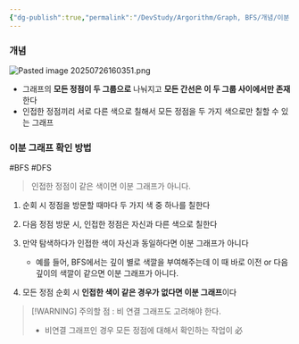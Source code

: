 ```yaml
---
{"dg-publish":true,"permalink":"/DevStudy/Argorithm/Graph, BFS/개념/이분 그래프/","noteIcon":"","created":"2025-07-25T23:16:48.122+09:00","updated":"2025-08-01T00:11:17.843+09:00"}
---
```



### 개념 
![Pasted image 20250726160351.png](/img/user/supporter/image/Pasted%20image%2020250726160351.png)
- 그래프의 **모든 정점이 두 그룹으로** 나눠지고 **모든 간선은 이 두 그룹 사이에서만 존재**한다
- 인접한 정점끼리 서로 다른 색으로 칠해서 모든 정점을 두 가지 색으로만 칠할 수 있는 그래프 


### 이분 그래프 확인 방법 
#BFS #DFS 

> 인접한 정점이 같은 색이면 이분 그래프가 아니다.

1. 순회 시 정점을 방문할 때마다 두 가지 색 중 하나를 칠한다
2. 다음 정점 방문 시, 인접한 정점은 자신과 다른 색으로 칠한다 
3. 만약 탐색하다가 인접한 색이 자신과 동일하다면 이분 그래프가 아니다 
	- 예를 들어, BFS에서는 깊이 별로 색깔을 부여해주는데 이 때 바로 이전 or 다음 깊이의 색깔이 같으면 이분 그래프가 아니다.
	  
4. 모든 정점 순회 시 **인접한 색이 같은 경우가 없다면 이분 그래프**이다

> [!WARNING] 주의할 점 : 비 연결 그래프도 고려해야 한다.
> - 비연결 그래프인 경우 모든 정점에 대해서 확인하는 작업이 必

